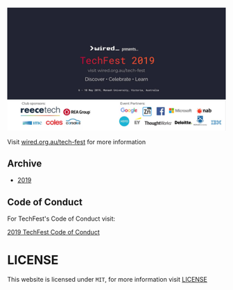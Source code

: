 ![](./banner.jpg)

Visit [wired.org.au/tech-fest](http://wired.org.au/tech-fest) for more information

## Archive
- [2019](http://wired.org.au/tech-fest/archive/2019)
## Code of Conduct

For TechFest's Code of Conduct visit:

[2019 TechFest Code of Conduct](http://wired.org.au/tech-fest/archive/2019/code-of-conduct)

# LICENSE

This website is licensed under `MIT`, for more information visit [LICENSE](./LICENSE)
